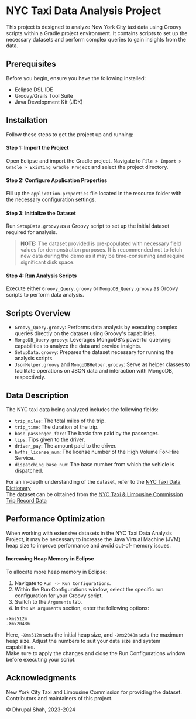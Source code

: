 # NYC Taxi Data Analysis Project

This project is designed to analyze New York City taxi data using Groovy scripts within a Gradle project environment. It contains scripts to set up the necessary datasets and perform complex queries to gain insights from the data.

## Prerequisites

Before you begin, ensure you have the following installed:
- Eclipse DSL IDE
- Groovy/Grails Tool Suite
- Java Development Kit (JDK)

## Installation

Follow these steps to get the project up and running:

#### Step 1: Import the Project
Open Eclipse and import the Gradle project. Navigate to `File > Import > Gradle > Existing Gradle Project` and select the project directory.

#### Step 2: Configure Application Properties
Fill up the `application.properties` file located in the resource folder with the necessary configuration settings.

#### Step 3: Initialize the Dataset
Run `SetupData.groovy` as a Groovy script to set up the initial dataset required for analysis.
> **NOTE:** The dataset provided is pre-populated with necessary field values for demonstration purposes. It is recommended not to fetch new data during the demo as it may be time-consuming and require significant disk space.

#### Step 4: Run Analysis Scripts
Execute either `Groovy_Query.groovy` or `MongoDB_Query.groovy` as Groovy scripts to perform data analysis.

## Scripts Overview
* `Groovy_Query.groovy`: Performs data analysis by executing complex queries directly on the dataset using Groovy's capabilities.
* `MongoDB_Query.groovy`: Leverages MongoDB's powerful querying capabilities to analyze the data and provide insights.
* `SetupData.groovy`: Prepares the dataset necessary for running the analysis scripts.
* `JsonHelper.groovy` and `MongoDBHelper.groovy`: Serve as helper classes to facilitate operations on JSON data and interaction with MongoDB, respectively.

## Data Description
The NYC taxi data being analyzed includes the following fields:
* `trip_miles`: The total miles of the trip.
* `trip_time`: The duration of the trip.
* `base_passenger_fare`: The basic fare paid by the passenger.
* `tips`: Tips given to the driver.
* `driver_pay`: The amount paid to the driver.
* `hvfhs_license_num`: The license number of the High Volume For-Hire Service.
* `dispatching_base_num`: The base number from which the vehicle is dispatched.

For an in-depth understanding of the dataset, refer to the [NYC Taxi Data Dictionary](https://www.nyc.gov/assets/tlc/downloads/pdf/data_dictionary_trip_records_hvfhs.pdf)<br>
The dataset can be obtained from the [NYC Taxi & Limousine Commission Trip Record Data](https://www.nyc.gov/site/tlc/about/tlc-trip-record-data.page)

## Performance Optimization
When working with extensive datasets in the NYC Taxi Data Analysis Project, it may be necessary to increase the Java Virtual Machine (JVM) heap size to improve performance and avoid out-of-memory issues.

#### Increasing Heap Memory in Eclipse
To allocate more heap memory in Eclipse:
1. Navigate to `Run -> Run Configurations`.
2. Within the Run Configurations window, select the specific run configuration for your Groovy script.
3. Switch to the `Arguments` tab.
4. In the `VM arguments` section, enter the following options:
```
-Xms512m
-Xmx2048m
```
Here, `-Xms512m` sets the initial heap size, and `-Xmx2048m` sets the maximum heap size. Adjust the numbers to suit your data size and system capabilities.<br>
Make sure to apply the changes and close the Run Configurations window before executing your script.

## Acknowledgments
New York City Taxi and Limousine Commission for providing the dataset.<br>
Contributors and maintainers of this project.

&copy; Dhrupal Shah, 2023-2024
